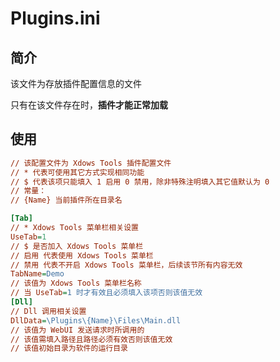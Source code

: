 # Plugins.ini

## 简介

该文件为存放插件配置信息的文件

只有在该文件存在时，**插件才能正常加载**

## 使用


```ini
// 该配置文件为 Xdows Tools 插件配置文件
// * 代表可使用其它方式实现相同功能
// $ 代表该项只能填入 1 启用 0 禁用，除非特殊注明填入其它值默认为 0
// 常量：
// {Name} 当前插件所在目录名

[Tab]
// * Xdows Tools 菜单栏相关设置
UseTab=1
// $ 是否加入 Xdows Tools 菜单栏
// 启用 代表使用 Xdows Tools 菜单栏
// 禁用 代表不开启 Xdows Tools 菜单栏，后续该节所有内容无效
TabName=Demo
// 该值为 Xdows Tools 菜单栏名称
// 当 UseTab=1 时才有效且必须填入该项否则该值无效
[Dll]
// Dll 调用相关设置
DllData=\Plugins\{Name}\Files\Main.dll
// 该值为 WebUI 发送请求时所调用的
// 该值需填入路径且路径必须有效否则该值无效
// 该值初始目录为软件的运行目录

```
